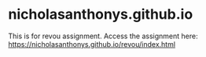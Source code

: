 # nicholasanthonys.github.io
This is for revou assignment. Access the assignment here: https://nicholasanthonys.github.io/revou/index.html


